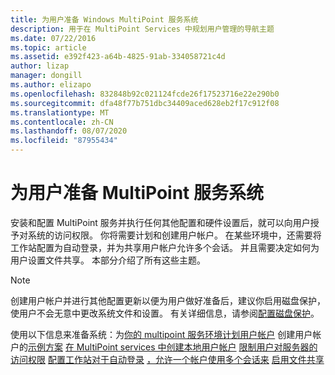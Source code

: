 ```yaml
---
title: 为用户准备 Windows MultiPoint 服务系统
description: 用于在 MultiPoint Services 中规划用户管理的导航主题
ms.date: 07/22/2016
ms.topic: article
ms.assetid: e392f423-a64b-4825-91ab-334058721c4d
author: lizap
manager: dongill
ms.author: elizapo
ms.openlocfilehash: 832848b92c021124fcde26f17523716e22e290b0
ms.sourcegitcommit: dfa48f77b751dbc34409aced628eb2f17c912f08
ms.translationtype: MT
ms.contentlocale: zh-CN
ms.lasthandoff: 08/07/2020
ms.locfileid: "87955434"
---
```

# <a name="prepare-your-multipoint-services-system-for-users"></a>为用户准备 MultiPoint 服务系统
安装和配置 MultiPoint 服务并执行任何其他配置和硬件设置后，就可以向用户授予对系统的访问权限。 你将需要计划和创建用户帐户。 在某些环境中，还需要将工作站配置为自动登录，并为共享用户帐户允许多个会话。 并且需要决定如何为用户设置文件共享。 本部分介绍了所有这些主题。

> [!NOTE]
> 创建用户帐户并进行其他配置更新以便为用户做好准备后，建议你启用磁盘保护，使用户不会无意中更改系统文件和设置。 有关详细信息，请参阅[配置磁盘保护](Configure-Disk-Protection-in-MultiPoint-services.md)。

使用以下信息来准备系统：为[你的 multipoint 服务环境计划用户帐户](Plan-user-accounts-for-your-MultiPoint-services-environment.md) 
 创建用户帐户的[示例方案](Example-scenarios--MultiPoint-Services-user-accounts.md) 
 [在 MultiPoint services 中创建本地用户帐户](Create-local-user-accounts.md) 
 [限制用户对服务器的访问权限](Limit-users--access-to-the-server-in-MultiPoint-services.md) 
 [配置工作站对于自动登录](Configure-stations-for-automatic-logon.md) 
 [，允许一个帐户使用多个会话来](Allow-one-account-to-have-multiple-sessions.md) 
 [启用文件共享](Enable-file-sharing-in-MultiPoint-services.md)